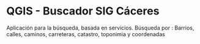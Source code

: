 # QGIS - Buscador SIG Cáceres

Aplicación para la búsqueda, basada en servicios.  Búsqueda por : Barrios, calles, caminos, carreteras, catastro, toponimia y coordenadas